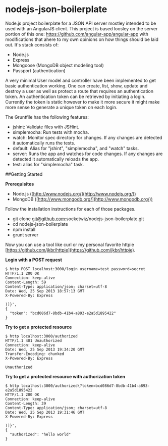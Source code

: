 nodejs-json-boilerplate
=======================

Node.js project boilerplate for a JSON API server mostley intended to be used
with an AngularJS client.  This project is based loosley on the server portion
of this one: https://github.com/angular-app/angular-app with modifications that
ahere to my own opinions on how things should be laid out.  It's stack consists
of:

* Node.js
* Express
* Mongoose (MongoDB object modeling tool)
* Passport (authentication)

A very minimal User model and controller have been implemented to get basic
authentication working. One can create, list, show, update and destroy a user
as well as protect a route that requires an authentication token.  An
authentication token can be retrieved by initiating a login.  Currently the
token is static however to make it more secure it might make more sense to
generate a unique token on each login.

The Gruntfile has the following features:

* jshint: Validate files with JSHint.
* simplemocha: Run tests with mocha.
* watch: Monitor spec directory for changes. If any changes are detected it
  automatically runs the tests.
* default: Alias for "jshint", "simplemocha", and "watch" tasks.
* server: Runs the app and watches for code changes. If any changes are
  detected it automatically reloads the app.
* test: alias for "simplemocha" task.

##Getting Started

**Prerequisites**

* Node.js ([http://www.nodejs.org/](http://www.nodejs.org/))
* MongoDB ([http://www.mongodb.org/](http://www.mongodb.org/))

Follow the installation instructions for each of those packages.

* git clone git@github.com:socketwiz/nodejs-json-boilerplate.git
* cd nodejs-json-boilerplate
* npm install
* grunt server

Now you can use a tool like curl or my personal favorite httpie [https://github.com/jkbr/httpie](https://github.com/jkbr/httpie).

**Login with a POST request**  

    $ http POST localhost:3000/login username=test password=secret
    HTTP/1.1 200 OK
    Connection: keep-alive
    Content-Length: 59
    Content-Type: application/json; charset=utf-8
    Date: Wed, 25 Sep 2013 18:57:13 GMT
    X-Powered-By: Express

    )]}',
    {
      "token": "bcd086d7-8bdb-41b4-a893-e2a5d1895422"
    }

**Try to get a protected resource**  

    $ http localhost:3000/authorized
    HTTP/1.1 401 Unauthorized
    Connection: keep-alive
    Date: Wed, 25 Sep 2013 19:34:20 GMT
    Transfer-Encoding: chunked
    X-Powered-By: Express

    Unauthorized

**Try to get a protected resource with authorization token**  

    $ http localhost:3000/authorized\?token=bcd086d7-8bdb-41b4-a893-e2a5d1895422
    HTTP/1.1 200 OK
    Connection: keep-alive
    Content-Length: 39
    Content-Type: application/json; charset=utf-8
    Date: Wed, 25 Sep 2013 19:31:46 GMT
    X-Powered-By: Express

    )]}',
    {
      "authorized": "hello world"
    }
